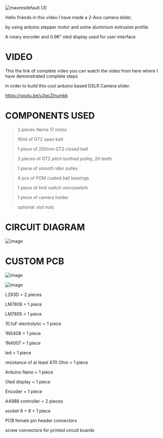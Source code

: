 ![maxresdefault (3)](https://user-images.githubusercontent.com/19898602/125586770-c9e0a89c-81bf-4c57-9be4-b965bad7fba0.jpg)


Hello friends in this video I have made a 2-Axis camera slider, 

by using arduino stepper motor and some aluminium extrusion profile.


A rotary encoder and 0.96" oled display used for user interface

# VIDEO

This the link of complete video you can watch the video from here where I have demonstrated complete steps

in order to build this cool arduino based DSLR Camera slider.

https://youtu.be/u2gcZInumkk


# COMPONENTS USED

> 2 pieces Nema 17 motor


> 10mt of GT2 open belt


> 1 piece of 200mm GT2 closed belt


> 3 pieces of GT2 pitch toothed pulley, 20 teeth


> 1 piece of smooth idler pulley


> 4 pcs of POM coated ball bearings


> 1 piece of limit switch microswitch


> 1 piece of camera holder


> optional: slot nuts



# CIRCUIT DIAGRAM

![image](https://user-images.githubusercontent.com/19898602/125587814-3d92ed40-ac30-4d44-a9e8-7ac1b98173b4.png)



# CUSTOM PCB

![image](https://user-images.githubusercontent.com/19898602/125588570-5cc527d3-79ea-40f4-8323-70093eb0e1d6.png)


![image](https://user-images.githubusercontent.com/19898602/125588592-7213d3f4-ddb1-425a-ad33-9f070ff8d8a1.png)


L293D = 2 pieces


LM7809 = 1 piece


LM7805 = 1 piece


10.1uF electrolytic = 1 piece


1N5408 = 1 piece


1N4007 = 1 piece


led = 1 piece


resistance of at least 470 Ohm = 1 piece




Arduino Nano = 1 piece


Oled display = 1 piece


Encoder = 1 piece


A4988 controller = 2 pieces




socket 8 + 8 = 1 piece


PCB female pin header connectors


screw connectors for printed circuit boards



